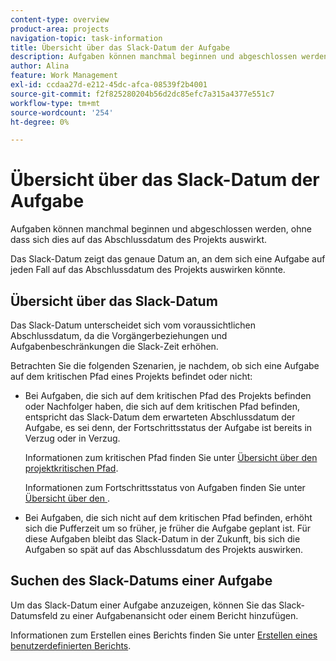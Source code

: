 ```yaml
---
content-type: overview
product-area: projects
navigation-topic: task-information
title: Übersicht über das Slack-Datum der Aufgabe
description: Aufgaben können manchmal beginnen und abgeschlossen werden, ohne dass sich dies auf das Abschlussdatum des Projekts auswirkt.
author: Alina
feature: Work Management
exl-id: ccdaa27d-e212-45dc-afca-08539f2b4001
source-git-commit: f2f825280204b56d2dc85efc7a315a4377e551c7
workflow-type: tm+mt
source-wordcount: '254'
ht-degree: 0%

---
```


# Übersicht über das Slack-Datum der Aufgabe

Aufgaben können manchmal beginnen und abgeschlossen werden, ohne dass sich dies auf das Abschlussdatum des Projekts auswirkt.

Das Slack-Datum zeigt das genaue Datum an, an dem sich eine Aufgabe auf jeden Fall auf das Abschlussdatum des Projekts auswirken könnte.

## Übersicht über das Slack-Datum

Das Slack-Datum unterscheidet sich vom voraussichtlichen Abschlussdatum, da die Vorgängerbeziehungen und Aufgabenbeschränkungen die Slack-Zeit erhöhen.

Betrachten Sie die folgenden Szenarien, je nachdem, ob sich eine Aufgabe auf dem kritischen Pfad eines Projekts befindet oder nicht:

* Bei Aufgaben, die sich auf dem kritischen Pfad des Projekts befinden oder Nachfolger haben, die sich auf dem kritischen Pfad befinden, entspricht das Slack-Datum dem erwarteten Abschlussdatum der Aufgabe, es sei denn, der Fortschrittsstatus der Aufgabe ist bereits in Verzug oder in Verzug.

  Informationen zum kritischen Pfad finden Sie unter [Übersicht über den projektkritischen Pfad](../../../manage-work/tasks/manage-tasks/critical-path.md).

  Informationen zum Fortschrittsstatus von Aufgaben finden Sie unter [Übersicht über den &#x200B;](../../../manage-work/tasks/task-information/task-progress-status.md).

* Bei Aufgaben, die sich nicht auf dem kritischen Pfad befinden, erhöht sich die Pufferzeit um so früher, je früher die Aufgabe geplant ist. Für diese Aufgaben bleibt das Slack-Datum in der Zukunft, bis sich die Aufgaben so spät auf das Abschlussdatum des Projekts auswirken.

## Suchen des Slack-Datums einer Aufgabe

Um das Slack-Datum einer Aufgabe anzuzeigen, können Sie das Slack-Datumsfeld zu einer Aufgabenansicht oder einem Bericht hinzufügen.

Informationen zum Erstellen eines Berichts finden Sie unter [Erstellen eines benutzerdefinierten Berichts](../../../reports-and-dashboards/reports/creating-and-managing-reports/create-custom-report.md).
